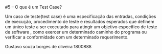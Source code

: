 
#5 – O que é um Test Case?

Um caso de teste(test case) é uma especificação das entradas, condições de execução, procedimento de teste e resultados esperados que definem um único teste a ser executado para atingir um objetivo específico de teste de software , como exercer um determinado caminho do programa ou verificar a conformidade com um determinado requerimento.

Gustavo souza borges de oliveira 1800888
